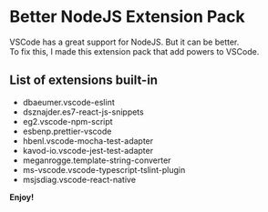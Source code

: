 # Better NodeJS Extension Pack

VSCode has a great support for NodeJS. But it can be better.  
To fix this, I made this extension pack that add powers to VSCode.

## List of extensions built-in

- dbaeumer.vscode-eslint
- dsznajder.es7-react-js-snippets
- eg2.vscode-npm-script
- esbenp.prettier-vscode
- hbenl.vscode-mocha-test-adapter
- kavod-io.vscode-jest-test-adapter
- meganrogge.template-string-converter
- ms-vscode.vscode-typescript-tslint-plugin
- msjsdiag.vscode-react-native

**Enjoy!**
